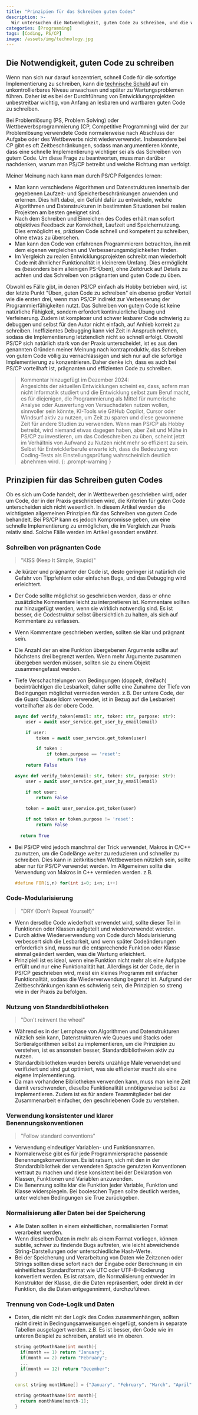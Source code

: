 ```yaml
---
title: "Prinzipien für das Schreiben guten Codes"
description: >-
  Wir untersuchen die Notwendigkeit, guten Code zu schreiben, und die wichtigsten allgemeinen Prinzipien für die Erstellung von gutem Code.
categories: [Programming]
tags: [Coding, PS/CP]
image: /assets/img/technology.jpg
---
```

## Die Notwendigkeit, guten Code zu schreiben
Wenn man sich nur darauf konzentriert, schnell Code für die sofortige Implementierung zu schreiben, kann die [technische Schuld](/posts/Technical-debt/#technische-schuld-technical-debt) auf ein unkontrollierbares Niveau anwachsen und später zu Wartungsproblemen führen. Daher ist es bei der Durchführung von Entwicklungsprojekten unbestreitbar wichtig, von Anfang an lesbaren und wartbaren guten Code zu schreiben.

Bei Problemlösung (PS, Problem Solving) oder Wettbewerbsprogrammierung (CP, Competitive Programming) wird der zur Problemlösung verwendete Code normalerweise nach Abschluss der Aufgabe oder des Wettbewerbs nicht wiederverwendet. Insbesondere bei CP gibt es oft Zeitbeschränkungen, sodass man argumentieren könnte, dass eine schnelle Implementierung wichtiger sei als das Schreiben von gutem Code. Um diese Frage zu beantworten, muss man darüber nachdenken, warum man PS/CP betreibt und welche Richtung man verfolgt.

Meiner Meinung nach kann man durch PS/CP Folgendes lernen:
- Man kann verschiedene Algorithmen und Datenstrukturen innerhalb der gegebenen Laufzeit- und Speicherbeschränkungen anwenden und erlernen. Dies hilft dabei, ein Gefühl dafür zu entwickeln, welche Algorithmen und Datenstrukturen in bestimmten Situationen bei realen Projekten am besten geeignet sind.
- Nach dem Schreiben und Einreichen des Codes erhält man sofort objektives Feedback zur Korrektheit, Laufzeit und Speichernutzung. Dies ermöglicht es, präzisen Code schnell und kompetent zu schreiben, ohne etwas zu übersehen.
- Man kann den Code von erfahrenen Programmierern betrachten, ihn mit dem eigenen vergleichen und Verbesserungsmöglichkeiten finden.
- Im Vergleich zu realen Entwicklungsprojekten schreibt man wiederholt Code mit ähnlicher Funktionalität in kleinerem Umfang. Dies ermöglicht es (besonders beim alleinigen PS-Üben), ohne Zeitdruck auf Details zu achten und das Schreiben von prägnanten und guten Code zu üben.

Obwohl es Fälle gibt, in denen PS/CP einfach als Hobby betrieben wird, ist der letzte Punkt "Üben, guten Code zu schreiben" ein ebenso großer Vorteil wie die ersten drei, wenn man PS/CP indirekt zur Verbesserung der Programmierfähigkeiten nutzt. Das Schreiben von gutem Code ist keine natürliche Fähigkeit, sondern erfordert kontinuierliche Übung und Verfeinerung. Zudem ist komplexer und schwer lesbarer Code schwierig zu debuggen und selbst für den Autor nicht einfach, auf Anhieb korrekt zu schreiben. Ineffizientes Debugging kann viel Zeit in Anspruch nehmen, sodass die Implementierung letztendlich nicht so schnell erfolgt. Obwohl PS/CP sich natürlich stark von der Praxis unterscheidet, ist es aus den genannten Gründen meiner Meinung nach kontraproduktiv, das Schreiben von gutem Code völlig zu vernachlässigen und sich nur auf die sofortige Implementierung zu konzentrieren. Daher denke ich, dass es auch bei PS/CP vorteilhaft ist, prägnanten und effizienten Code zu schreiben.

> Kommentar hinzugefügt im Dezember 2024:  
> Angesichts der aktuellen Entwicklungen scheint es, dass, sofern man nicht Informatik studiert und die Entwicklung selbst zum Beruf macht, es für diejenigen, die Programmierung als Mittel für numerische Analyse oder Auswertung von Versuchsdaten nutzen wollen, sinnvoller sein könnte, KI-Tools wie GitHub Copilot, Cursor oder Windsurf aktiv zu nutzen, um Zeit zu sparen und diese gewonnene Zeit für andere Studien zu verwenden. Wenn man PS/CP als Hobby betreibt, wird niemand etwas dagegen haben, aber Zeit und Mühe in PS/CP zu investieren, um das Codeschreiben zu üben, scheint jetzt im Verhältnis von Aufwand zu Nutzen nicht mehr so effizient zu sein. Selbst für Entwicklerberufe erwarte ich, dass die Bedeutung von Coding-Tests als Einstellungsprüfung wahrscheinlich deutlich abnehmen wird.
{: .prompt-warning }

## Prinzipien für das Schreiben guten Codes
Ob es sich um Code handelt, der in Wettbewerben geschrieben wird, oder um Code, der in der Praxis geschrieben wird, die Kriterien für guten Code unterscheiden sich nicht wesentlich. In diesem Artikel werden die wichtigsten allgemeinen Prinzipien für das Schreiben von gutem Code behandelt. Bei PS/CP kann es jedoch Kompromisse geben, um eine schnelle Implementierung zu ermöglichen, die im Vergleich zur Praxis relativ sind. Solche Fälle werden im Artikel gesondert erwähnt.

### Schreiben von prägnanten Code
> "KISS (Keep It Simple, Stupid)"

- Je kürzer und prägnanter der Code ist, desto geringer ist natürlich die Gefahr von Tippfehlern oder einfachen Bugs, und das Debugging wird erleichtert.
- Der Code sollte möglichst so geschrieben werden, dass er ohne zusätzliche Kommentare leicht zu interpretieren ist. Kommentare sollten nur hinzugefügt werden, wenn sie wirklich notwendig sind. Es ist besser, die Codestruktur selbst übersichtlich zu halten, als sich auf Kommentare zu verlassen.
- Wenn Kommentare geschrieben werden, sollten sie klar und prägnant sein.
- Die Anzahl der an eine Funktion übergebenen Argumente sollte auf höchstens drei begrenzt werden. Wenn mehr Argumente zusammen übergeben werden müssen, sollten sie zu einem Objekt zusammengefasst werden.
- Tiefe Verschachtelungen von Bedingungen (doppelt, dreifach) beeinträchtigen die Lesbarkeit, daher sollte eine Zunahme der Tiefe von Bedingungen möglichst vermieden werden.
  z.B. Der untere Code, der die Guard Clause Idiom verwendet, ist in Bezug auf die Lesbarkeit vorteilhafter als der obere Code.

  ```python
  async def verify_token(email: str, token: str, purpose: str):
      user = await user_service.get_user_by_email(email)
  
      if user:
          token = await user_service.get_token(user)
  
          if token :
              if token.purpose == 'reset':
                  return True
      return False
  ```
  ```python
  async def verify_token(email: str, token: str, purpose: str):
      user = await user_service.get_user_by_email(email)
  
      if not user:
          return False
    
      token = await user_service.get_token(user)
  
      if not token or token.purpose != 'reset':
          return False
    
    return True
  ```
- Bei PS/CP wird jedoch manchmal der Trick verwendet, Makros in C/C++ zu nutzen, um die Codelänge weiter zu reduzieren und schneller zu schreiben. Dies kann in zeitkritischen Wettbewerben nützlich sein, sollte aber nur für PS/CP verwendet werden. Im Allgemeinen sollte die Verwendung von Makros in C++ vermieden werden.
  z.B.

  ```c++
  #define FOR(i,n) for(int i=0; i<n; i++)
  ```

### Code-Modularisierung
> "DRY (Don't Repeat Yourself)"

- Wenn derselbe Code wiederholt verwendet wird, sollte dieser Teil in Funktionen oder Klassen aufgeteilt und wiederverwendet werden.
- Durch aktive Wiederverwendung von Code durch Modularisierung verbessert sich die Lesbarkeit, und wenn später Codeänderungen erforderlich sind, muss nur die entsprechende Funktion oder Klasse einmal geändert werden, was die Wartung erleichtert.
- Prinzipiell ist es ideal, wenn eine Funktion nicht mehr als eine Aufgabe erfüllt und nur eine Funktionalität hat. Allerdings ist der Code, der in PS/CP geschrieben wird, meist ein kleines Programm mit einfacher Funktionalität, sodass die Wiederverwendung begrenzt ist. Aufgrund der Zeitbeschränkungen kann es schwierig sein, die Prinzipien so streng wie in der Praxis zu befolgen.

### Nutzung von Standardbibliotheken
> "Don't reinvent the wheel"

- Während es in der Lernphase von Algorithmen und Datenstrukturen nützlich sein kann, Datenstrukturen wie Queues und Stacks oder Sortieralgorithmen selbst zu implementieren, um die Prinzipien zu verstehen, ist es ansonsten besser, Standardbibliotheken aktiv zu nutzen.
- Standardbibliotheken wurden bereits unzählige Male verwendet und verifiziert und sind gut optimiert, was sie effizienter macht als eine eigene Implementierung.
- Da man vorhandene Bibliotheken verwenden kann, muss man keine Zeit damit verschwenden, dieselbe Funktionalität unnötigerweise selbst zu implementieren. Zudem ist es für andere Teammitglieder bei der Zusammenarbeit einfacher, den geschriebenen Code zu verstehen.

### Verwendung konsistenter und klarer Benennungskonventionen
> "Follow standard conventions"

- Verwendung eindeutiger Variablen- und Funktionsnamen.
- Normalerweise gibt es für jede Programmiersprache passende Benennungskonventionen. Es ist ratsam, sich mit den in der Standardbibliothek der verwendeten Sprache genutzten Konventionen vertraut zu machen und diese konsistent bei der Deklaration von Klassen, Funktionen und Variablen anzuwenden.
- Die Benennung sollte klar die Funktion jeder Variable, Funktion und Klasse widerspiegeln. Bei booleschen Typen sollte deutlich werden, unter welchen Bedingungen sie True zurückgeben.

### Normalisierung aller Daten bei der Speicherung
- Alle Daten sollten in einem einheitlichen, normalisierten Format verarbeitet werden.
- Wenn dieselben Daten in mehr als einem Format vorliegen, können subtile, schwer zu findende Bugs auftreten, wie leicht abweichende String-Darstellungen oder unterschiedliche Hash-Werte.
- Bei der Speicherung und Verarbeitung von Daten wie Zeitzonen oder Strings sollten diese sofort nach der Eingabe oder Berechnung in ein einheitliches Standardformat wie UTC oder UTF-8-Kodierung konvertiert werden. Es ist ratsam, die Normalisierung entweder im Konstruktor der Klasse, die die Daten repräsentiert, oder direkt in der Funktion, die die Daten entgegennimmt, durchzuführen.

### Trennung von Code-Logik und Daten
- Daten, die nicht mit der Logik des Codes zusammenhängen, sollten nicht direkt in Bedingungsanweisungen eingefügt, sondern in separate Tabellen ausgelagert werden.
  z.B. Es ist besser, den Code wie im unteren Beispiel zu schreiben, anstatt wie im oberen.

  ```c++
  string getMonthName(int month){
    if(month == 1) return "January";
    if(month == 2) return "February";
    ...
    if(month == 12) return "December";
  }
  ```
  ```c++
  const string monthName[] = {"January", "February", "March", "April", "May", "June", "July", "August", "September", "October", "November", "December"};

  string getMonthName(int month){
    return monthName[month-1];
  }
  ```
